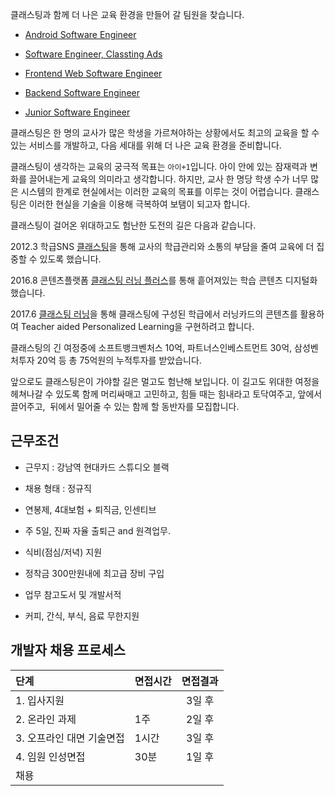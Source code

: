 클래스팅과 함께 더 나은 교육 환경을 만들어 갈 팀원을 찾습니다.

- [Android Software Engineer](engineers/android.md)

- [Software Engineer, Classting Ads](engineers/engineer_ads.md)

- [Frontend Web Software Engineer](engineers/frontend-web.md)

- [Backend Software Engineer](engineers/backend_classting.md)

- [Junior Software Engineer](engineers/junior.md)

클래스팅은 한 명의 교사가 많은 학생을 가르쳐야하는 상황에서도 최고의 교육을 할 수 있는 서비스를 개발하고, 다음 세대를 위해 더 나은 교육 환경을 준비합니다.

클래스팅이 생각하는 교육의 궁극적 목표는 `아이+1`입니다. 아이 안에 있는 잠재력과 변화를 끌어내는게 교육의 의미라고 생각합니다. 하지만, 교사 한 명당 학생 수가 너무 많은 시스템의 한계로 현실에서는 이러한 교육의 목표를 이루는 것이 어렵습니다. 클래스팅은 이러한 현실을 기술을 이용해 극복하여 보탬이 되고자 합니다.

클래스팅이 걸어온 위대하고도 험난한 도전의 길은 다음과 같습니다.

2012.3 학급SNS [클래스팅](https://www.classting.com)을 통해 교사의 학급관리와 소통의 부담을 줄여 교육에 더 집중할 수 있도록 했습니다.

2016.8 콘텐츠플랫폼 [클래스팅 러닝 플러스](https://learningplus.classting.com)를 통해 흩어져있는 학습 콘텐츠 디지털화 했습니다.

2017.6 [클래스팅 러닝](https://learning.classting.com)을 통해 클래스팅에 구성된 학급에서 러닝카드의 콘텐츠를 활용하여 Teacher aided Personalized Learning을 구현하려고 합니다.

클래스팅의 긴 여정중에 소프트뱅크벤처스 10억, 파트너스인베스트먼트 30억, 삼성벤처투자 20억 등 총 75억원의 누적투자를 받았습니다.

앞으로도 클래스팅은이 가야할 길은 멀고도 험난해 보입니다. 이 길고도 위대한 여정을 헤쳐나갈 수 있도록 함께 머리싸매고 고민하고, 힘들 때는 힘내라고 토닥여주고, 앞에서 끌어주고,  뒤에서 밀어줄 수 있는 함께 할 동반자를 모집합니다.


## 근무조건

- 근무지 : 강남역 현대카드 스튜디오 블랙

- 채용 형태 : 정규직

- 연봉제, 4대보험 + 퇴직금, 인센티브

- 주 5일, 진짜 자율 출퇴근 and 원격업무.

- 식비(점심/저녁) 지원

- 정착금 300만원내에 최고급 장비 구입

- 업무 참고도서 및 개발서적

- 커피, 간식, 부식, 음료 무한지원

## 개발자 채용 프로세스

|  단계  | 면접시간 | 면접결과 |
|:------|:-------|:---------:|
| 1. 입사지원 |  | 3일 후 |
| 2. 온라인 과제 | 1주 | 2일 후 |
| 3. 오프라인 대면 기술면접 | 1시간 | 3일 후 |
| 4. 임원 인성면접| 30분 | 1일 후 |
| 채용 |  |  |
